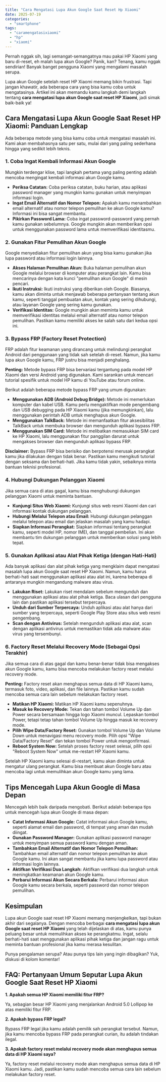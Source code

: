 ```yaml
---
title: "Cara Mengatasi Lupa Akun Google Saat Reset Hp Xiaomi"
date: 2025-07-19
categories: 
  - "smartphone"
tags: 
  - "caramengatasixiaomi"
  - "hp"
  - "xiaomi"
---
```


Pernah nggak sih, lagi semangat-semangatnya mau pakai HP Xiaomi yang baru di-reset, eh malah lupa akun Google? Panik, kan? Tenang, kamu nggak sendirian! Banyak banget pengguna Xiaomi yang mengalami masalah serupa.

Lupa akun Google setelah reset HP Xiaomi memang bikin frustrasi. Tapi jangan khawatir, ada beberapa cara yang bisa kamu coba untuk mengatasinya. Artikel ini akan memandu kamu langkah demi langkah tentang **cara mengatasi lupa akun Google saat reset HP Xiaomi**, jadi simak baik-baik ya!

## Cara Mengatasi Lupa Akun Google Saat Reset HP Xiaomi: Panduan Lengkap

Ada beberapa metode yang bisa kamu coba untuk mengatasi masalah ini. Kami akan membahasnya satu per satu, mulai dari yang paling sederhana hingga yang sedikit lebih teknis.

### 1\. Coba Ingat Kembali Informasi Akun Google

Mungkin terdengar klise, tapi langkah pertama yang paling penting adalah mencoba mengingat kembali informasi akun Google kamu.

- **Periksa Catatan:** Coba periksa catatan, buku harian, atau aplikasi password manager yang mungkin kamu gunakan untuk menyimpan informasi login.
- **Ingat Email Alternatif dan Nomor Telepon:** Apakah kamu menambahkan email alternatif atau nomor telepon pemulihan ke akun Google kamu? Informasi ini bisa sangat membantu.
- **Pikirkan Password Lama:** Coba ingat password-password yang pernah kamu gunakan sebelumnya. Google mungkin akan memberikan opsi untuk menggunakan password lama untuk memverifikasi identitasmu.

### 2\. Gunakan Fitur Pemulihan Akun Google

Google menyediakan fitur pemulihan akun yang bisa kamu gunakan jika lupa password atau informasi login lainnya.

- **Akses Halaman Pemulihan Akun:** Buka halaman pemulihan akun Google melalui browser di komputer atau perangkat lain. Kamu bisa mencarinya dengan kata kunci "pemulihan akun Google" di mesin pencari.
- **Ikuti Instruksi:** Ikuti instruksi yang diberikan oleh Google. Biasanya, kamu akan diminta untuk menjawab beberapa pertanyaan tentang akun kamu, seperti tanggal pembuatan akun, kontak yang sering dihubungi, atau layanan Google yang sering kamu gunakan.
- **Verifikasi Identitas:** Google mungkin akan meminta kamu untuk memverifikasi identitas melalui email alternatif atau nomor telepon pemulihan. Pastikan kamu memiliki akses ke salah satu dari kedua opsi ini.

### 3\. Bypass FRP (Factory Reset Protection)

FRP adalah fitur keamanan yang dirancang untuk melindungi perangkat Android dari penggunaan yang tidak sah setelah di-reset. Namun, jika kamu lupa akun Google kamu, FRP justru bisa menjadi penghalang.

**Penting:** Metode bypass FRP bisa bervariasi tergantung pada model HP Xiaomi dan versi Android yang digunakan. Kami sarankan untuk mencari tutorial spesifik untuk model HP kamu di YouTube atau forum online.

Berikut adalah beberapa metode bypass FRP yang umum digunakan:

- **Menggunakan ADB (Android Debug Bridge):** Metode ini memerlukan komputer dan kabel USB. Kamu perlu mengaktifkan mode pengembang dan USB debugging pada HP Xiaomi kamu (jika memungkinkan), lalu menggunakan perintah ADB untuk menghapus akun Google.
- **Menggunakan TalkBack:** Metode ini memanfaatkan fitur aksesibilitas TalkBack untuk membuka browser dan mengunduh aplikasi bypass FRP.
- **Menggunakan SIM Card:** Metode ini melibatkan memasukkan SIM card ke HP Xiaomi, lalu menggunakan fitur panggilan darurat untuk mengakses browser dan mengunduh aplikasi bypass FRP.

**Disclaimer:** Bypass FRP bisa berisiko dan berpotensi merusak perangkat kamu jika dilakukan dengan tidak benar. Pastikan kamu mengikuti tutorial dengan seksama dan berhati-hati. Jika kamu tidak yakin, sebaiknya minta bantuan teknisi profesional.

### 4\. Hubungi Dukungan Pelanggan Xiaomi

Jika semua cara di atas gagal, kamu bisa menghubungi dukungan pelanggan Xiaomi untuk meminta bantuan.

- **Kunjungi Situs Web Xiaomi:** Kunjungi situs web resmi Xiaomi dan cari informasi kontak dukungan pelanggan.
- **Hubungi Melalui Telepon atau Email:** Hubungi dukungan pelanggan melalui telepon atau email dan jelaskan masalah yang kamu hadapi.
- **Siapkan Informasi Perangkat:** Siapkan informasi tentang perangkat kamu, seperti model HP, nomor IMEI, dan tanggal pembelian. Ini akan membantu tim dukungan pelanggan untuk memberikan solusi yang lebih tepat.

### 5\. Gunakan Aplikasi atau Alat Pihak Ketiga (dengan Hati-Hati)

Ada banyak aplikasi dan alat pihak ketiga yang mengklaim dapat mengatasi masalah lupa akun Google saat reset HP Xiaomi. Namun, kamu harus berhati-hati saat menggunakan aplikasi atau alat ini, karena beberapa di antaranya mungkin mengandung malware atau virus.

- **Lakukan Riset:** Lakukan riset mendalam sebelum mengunduh dan menggunakan aplikasi atau alat pihak ketiga. Baca ulasan dari pengguna lain dan pastikan aplikasi tersebut terpercaya.
- **Unduh dari Sumber Terpercaya:** Unduh aplikasi atau alat hanya dari sumber yang terpercaya, seperti Google Play Store atau situs web resmi pengembang.
- **Scan dengan Antivirus:** Setelah mengunduh aplikasi atau alat, scan dengan aplikasi antivirus untuk memastikan tidak ada malware atau virus yang tersembunyi.

### 6\. Factory Reset Melalui Recovery Mode (Sebagai Opsi Terakhir)

Jika semua cara di atas gagal dan kamu benar-benar tidak bisa mengakses akun Google kamu, kamu bisa mencoba melakukan factory reset melalui recovery mode.

**Penting:** Factory reset akan menghapus semua data di HP Xiaomi kamu, termasuk foto, video, aplikasi, dan file lainnya. Pastikan kamu sudah mencoba semua cara lain sebelum melakukan factory reset.

- **Matikan HP Xiaomi:** Matikan HP Xiaomi kamu sepenuhnya.
- **Masuk ke Recovery Mode:** Tekan dan tahan tombol Volume Up dan Power secara bersamaan hingga logo Xiaomi muncul. Lepaskan tombol Power, tetapi tetap tahan tombol Volume Up hingga masuk ke recovery mode.
- **Pilih Wipe Data/Factory Reset:** Gunakan tombol Volume Up dan Volume Down untuk menavigasi menu recovery mode. Pilih opsi "Wipe Data/Factory Reset" dan tekan tombol Power untuk mengonfirmasi.
- **Reboot System Now:** Setelah proses factory reset selesai, pilih opsi "Reboot System Now" untuk me-restart HP Xiaomi kamu.

Setelah HP Xiaomi kamu selesai di-restart, kamu akan diminta untuk mengatur ulang perangkat. Kamu bisa membuat akun Google baru atau mencoba lagi untuk memulihkan akun Google kamu yang lama.

## Tips Mencegah Lupa Akun Google di Masa Depan

Mencegah lebih baik daripada mengobati. Berikut adalah beberapa tips untuk mencegah lupa akun Google di masa depan:

- **Catat Informasi Akun Google:** Catat informasi akun Google kamu, seperti alamat email dan password, di tempat yang aman dan mudah diingat.
- **Gunakan Password Manager:** Gunakan aplikasi password manager untuk menyimpan semua password kamu dengan aman.
- **Tambahkan Email Alternatif dan Nomor Telepon Pemulihan:** Tambahkan email alternatif dan nomor telepon pemulihan ke akun Google kamu. Ini akan sangat membantu jika kamu lupa password atau informasi login lainnya.
- **Aktifkan Verifikasi Dua Langkah:** Aktifkan verifikasi dua langkah untuk meningkatkan keamanan akun Google kamu.
- **Perbarui Informasi Akun Secara Berkala:** Perbarui informasi akun Google kamu secara berkala, seperti password dan nomor telepon pemulihan.

## Kesimpulan

Lupa akun Google saat reset HP Xiaomi memang menjengkelkan, tapi bukan akhir dari segalanya. Dengan mencoba berbagai **cara mengatasi lupa akun Google saat reset HP Xiaomi** yang telah dijelaskan di atas, kamu punya peluang besar untuk memulihkan akses ke perangkatmu. Ingat, selalu berhati-hati saat menggunakan aplikasi pihak ketiga dan jangan ragu untuk meminta bantuan profesional jika kamu merasa kesulitan.

Punya pengalaman serupa? Atau punya tips lain yang ingin dibagikan? Yuk, diskusi di kolom komentar!

## FAQ: Pertanyaan Umum Seputar Lupa Akun Google Saat Reset HP Xiaomi

**1\. Apakah semua HP Xiaomi memiliki fitur FRP?**

Ya, sebagian besar HP Xiaomi yang menjalankan Android 5.0 Lollipop ke atas memiliki fitur FRP.

**2\. Apakah bypass FRP legal?**

Bypass FRP legal jika kamu adalah pemilik sah perangkat tersebut. Namun, jika kamu mencoba bypass FRP pada perangkat curian, itu adalah tindakan ilegal.

**3\. Apakah factory reset melalui recovery mode akan menghapus semua data di HP Xiaomi saya?**

Ya, factory reset melalui recovery mode akan menghapus semua data di HP Xiaomi kamu. Jadi, pastikan kamu sudah mencoba semua cara lain sebelum melakukan factory reset.
